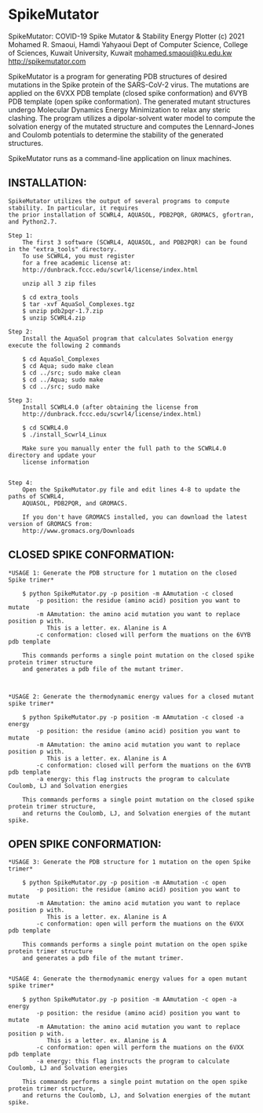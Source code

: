 # SpikeMutator

SpikeMutator: COVID-19 Spike Mutator & Stability Energy Plotter
(c) 2021 Mohamed R. Smaoui, Hamdi Yahyaoui
Dept of Computer Science, College of Sciences, Kuwait University, Kuwait
mohamed.smaoui@ku.edu.kw
http://spikemutator.com

SpikeMutator is a program for generating PDB structures of desired mutations in the Spike protein of the SARS-CoV-2 virus.
The mutations are applied on the 6VXX PDB template (closed spike conformation) and 6VYB PDB template (open spike conformation).
The generated mutant structures undergo Molecular Dynamics Energy Minimization to relax any steric clashing.
The program utilizes a dipolar-solvent water model to compute the solvation energy of the mutated structure and computes the Lennard-Jones 
and Coulomb potentials to determine the stability of the generated structures.

SpikeMutator runs as a command-line application on linux machines.


## INSTALLATION:

	SpikeMutator utilizes the output of several programs to compute stability. In particular, it requires
	the prior installation of SCWRL4, AQUASOL, PDB2PQR, GROMACS, gfortran, and Python2.7.

	Step 1: 
		The first 3 software (SCWRL4, AQUASOL, and PDB2PQR) can be found in the "extra_tools" directory. 
		To use SCWRL4, you must register 
		for a free academic license at:
		http://dunbrack.fccc.edu/scwrl4/license/index.html

		unzip all 3 zip files

		$ cd extra_tools
		$ tar -xvf AquaSol_Complexes.tgz
		$ unzip pdb2pqr-1.7.zip
		$ unzip SCWRL4.zip

	Step 2:	
		Install the AquaSol program that calculates Solvation energy execute the following 2 commands

		$ cd AquaSol_Complexes
		$ cd Aqua; sudo make clean
		$ cd ../src; sudo make clean
		$ cd ../Aqua; sudo make
		$ cd ../src; sudo make

	Step 3:	
		Install SCWRL4.0 (after obtaining the license from 
		http://dunbrack.fccc.edu/scwrl4/license/index.html)

		$ cd SCWRL4.0
		$ ./install_Scwrl4_Linux
		
		Make sure you manually enter the full path to the SCWRL4.0 directory and update your 
		license information

	
	Step 4:
		Open the SpikeMutator.py file and edit lines 4-8 to update the paths of SCWRL4, 
		AQUASOL, PDB2PQR, and GROMACS.

		If you don't have GROMACS installed, you can download the latest version of GROMACS from: 
		http://www.gromacs.org/Downloads
		


## CLOSED SPIKE CONFORMATION:

	*USAGE 1: Generate the PDB structure for 1 mutation on the closed Spike trimer*

		$ python SpikeMutator.py -p position -m AAmutation -c closed
			-p position: the residue (amino acid) position you want to mutate
			-m AAmutation: the amino acid mutation you want to replace position p with.
			   This is a letter. ex. Alanine is A
			-c conformation: closed will perform the muations on the 6VYB pdb template

		This commands performs a single point mutation on the closed spike protein trimer structure
		and generates a pdb file of the mutant trimer. 
		
		
		
	*USAGE 2: Generate the thermodynamic energy values for a closed mutant spike trimer*

		$ python SpikeMutator.py -p position -m AAmutation -c closed -a energy
			-p position: the residue (amino acid) position you want to mutate
			-m AAmutation: the amino acid mutation you want to replace position p with.
			   This is a letter. ex. Alanine is A
			-c conformation: closed will perform the muations on the 6VYB pdb template
			-a energy: this flag instructs the program to calculate Coulomb, LJ and Solvation energies

		This commands performs a single point mutation on the closed spike protein trimer structure,
		and returns the Coulomb, LJ, and Solvation energies of the mutant spike. 



## OPEN SPIKE CONFORMATION:

	*USAGE 3: Generate the PDB structure for 1 mutation on the open Spike trimer*

		$ python SpikeMutator.py -p position -m AAmutation -c open
			-p position: the residue (amino acid) position you want to mutate
			-m AAmutation: the amino acid mutation you want to replace position p with.
			   This is a letter. ex. Alanine is A
			-c conformation: open will perform the muations on the 6VXX pdb template
		
		This commands performs a single point mutation on the open spike protein trimer structure
		and generates a pdb file of the mutant trimer. 
		
		
	*USAGE 4: Generate the thermodynamic energy values for a open mutant spike trimer*

		$ python SpikeMutator.py -p position -m AAmutation -c open -a energy
			-p position: the residue (amino acid) position you want to mutate
			-m AAmutation: the amino acid mutation you want to replace position p with.
			   This is a letter. ex. Alanine is A
			-c conformation: open will perform the muations on the 6VXX pdb template
			-a energy: this flag instructs the program to calculate Coulomb, LJ and Solvation energies

		This commands performs a single point mutation on the open spike protein trimer structure,
		and returns the Coulomb, LJ, and Solvation energies of the mutant spike. 


	
